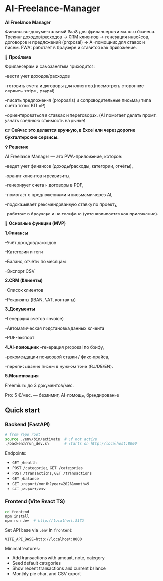 # AI-Freelance-Manager

**AI Freelance Manager**

Финансово-документальный SaaS для фрилансеров и малого бизнеса.
Трекинг доходов/расходов → CRM клиентов → генерация инвойсов, договоров и предложений (proposal) → AI-помощник для ставок и писем.
PWA: работает в браузере и ставится как приложение.

**🎯 Проблема**

Фрилансерам и самозанятым приходится:

-вести учет доходов/расходов,

-готовить счета и договоры для клиентов,(посмотреть сторонние сервисы stripe , paypal)

-писать предложения (proposals) и сопроводительные письма,( типа счета тольк КП =P)

-ориентироваться в ставках и переговорах. (AI помогает делать промт. узнать среднюю стоимость на рынке)

**👉 Сейчас это делается вручную, в Excel или через дорогие бухгалтерские сервисы.**

**💡 Решение**

AI Freelance Manager — это PWA-приложение, которое:

-ведет учет финансов (доходы/расходы, категории, отчёты),

-хранит клиентов и реквизиты,

-генерирует счета и договоры в PDF,

-помогает с предложениями и письмами через AI,

-подсказывает рекомендованную ставку по проекту,

-работает в браузере и на телефоне (устанавливается как приложение).

**🔑 Основные функции (MVP)**

**1.Финансы**

-Учёт доходов/расходов

-Категории и теги

-Баланс, отчёты по месяцам

-Экспорт CSV

**2.CRM (Клиенты)**

-Список клиентов

-Реквизиты (IBAN, VAT, контакты)

**3.Документы**

-Генерация счетов (Invoice)

-Автоматическая подстановка данных клиента

-PDF-экспорт

**4.AI-помощник**
-генерация proposal по брифу,

-рекомендации почасовой ставки / фикс-прайса,

-переписывание писем в нужном тоне (RU/DE/EN).

**5.Монетизация**

Freemium: до 3 документов/мес.

Pro: 5 €/мес. — безлимит, AI-помощь, брендирование

## Quick start

### Backend (FastAPI)

```bash
# from repo root
source .venv/bin/activate  # if not active
./backend/run_dev.sh       # starts on http://localhost:8000
```

Endpoints:
- `GET /health`
- `POST /categories`, `GET /categories`
- `POST /transactions`, `GET /transactions`
- `GET /balance`
- `GET /report/month?year=2025&month=9`
- `GET /export/csv`

### Frontend (Vite React TS)

```bash
cd frontend
npm install
npm run dev  # http://localhost:5173
```

Set API base via `.env` in `frontend`:
```
VITE_API_BASE=http://localhost:8000
```

Minimal features:
- Add transactions with amount, note, category
- Seed default categories
- Show recent transactions and current balance
- Monthly pie chart and CSV export
